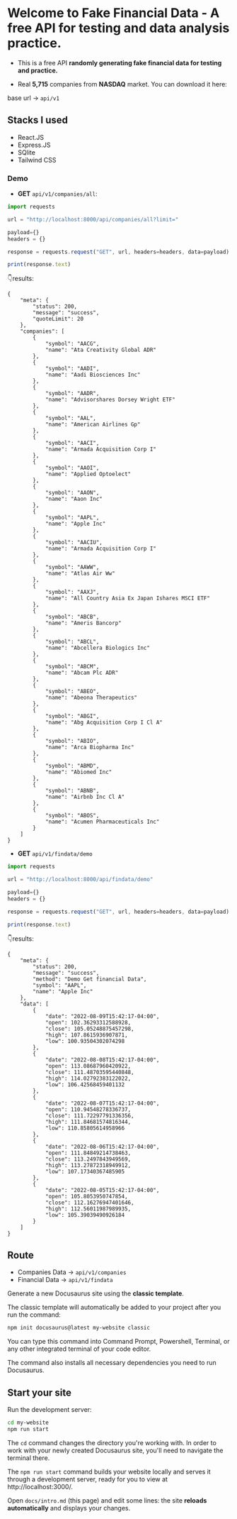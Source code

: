 # Welcome to Fake Financial Data - A free API for testing and data analysis practice.

- This is a free API **randomly generating fake financial data for testing and practice.**

- Real **5,715** companies from **NASDAQ** market. You can download it here: 

base url → `api/v1`

## Stacks I used

- React.JS
- Express.JS
- SQlite
- Tailwind CSS

### Demo


- **GET** `api/v1/companies/all`:

```jsx title="src/pages/my-react-page.js"
import requests

url = "http://localhost:8000/api/companies/all?limit="

payload={}
headers = {}

response = requests.request("GET", url, headers=headers, data=payload)

print(response.text)
```
👇results:
```
{
    "meta": {
        "status": 200,
        "message": "success",
        "quoteLimit": 20
    },
    "companies": [
        {
            "symbol": "AACG",
            "name": "Ata Creativity Global ADR"
        },
        {
            "symbol": "AADI",
            "name": "Aadi Biosciences Inc"
        },
        {
            "symbol": "AADR",
            "name": "Advisorshares Dorsey Wright ETF"
        },
        {
            "symbol": "AAL",
            "name": "American Airlines Gp"
        },
        {
            "symbol": "AACI",
            "name": "Armada Acquisition Corp I"
        },
        {
            "symbol": "AAOI",
            "name": "Applied Optoelect"
        },
        {
            "symbol": "AAON",
            "name": "Aaon Inc"
        },
        {
            "symbol": "AAPL",
            "name": "Apple Inc"
        },
        {
            "symbol": "AACIU",
            "name": "Armada Acquisition Corp I"
        },
        {
            "symbol": "AAWW",
            "name": "Atlas Air Ww"
        },
        {
            "symbol": "AAXJ",
            "name": "All Country Asia Ex Japan Ishares MSCI ETF"
        },
        {
            "symbol": "ABCB",
            "name": "Ameris Bancorp"
        },
        {
            "symbol": "ABCL",
            "name": "Abcellera Biologics Inc"
        },
        {
            "symbol": "ABCM",
            "name": "Abcam Plc ADR"
        },
        {
            "symbol": "ABEO",
            "name": "Abeona Therapeutics"
        },
        {
            "symbol": "ABGI",
            "name": "Abg Acquisition Corp I Cl A"
        },
        {
            "symbol": "ABIO",
            "name": "Arca Biopharma Inc"
        },
        {
            "symbol": "ABMD",
            "name": "Abiomed Inc"
        },
        {
            "symbol": "ABNB",
            "name": "Airbnb Inc Cl A"
        },
        {
            "symbol": "ABOS",
            "name": "Acumen Pharmaceuticals Inc"
        }
    ]
}
```

- **GET** `api/v1/findata/demo`
```jsx title="src/pages/my-react-page.js"
import requests

url = "http://localhost:8000/api/findata/demo"

payload={}
headers = {}

response = requests.request("GET", url, headers=headers, data=payload)

print(response.text)

```

👇results:
```
{
    "meta": {
        "status": 200,
        "message": "success",
        "method": "Demo Get financial Data",
        "symbol": "AAPL",
        "name": "Apple Inc"
    },
    "data": [
        {
            "date": "2022-08-09T15:42:17-04:00",
            "open": 102.36293312588928,
            "close": 105.05248875457298,
            "high": 107.8615936907871,
            "low": 100.93504302074298
        },
        {
            "date": "2022-08-08T15:42:17-04:00",
            "open": 113.08687960420922,
            "close": 111.48703595440848,
            "high": 114.02792383122022,
            "low": 106.42568459401132
        },
        {
            "date": "2022-08-07T15:42:17-04:00",
            "open": 110.94548278336737,
            "close": 111.72297791336356,
            "high": 111.84681574816344,
            "low": 110.85805614958966
        },
        {
            "date": "2022-08-06T15:42:17-04:00",
            "open": 111.84849214738463,
            "close": 113.2497843949569,
            "high": 113.27872318949912,
            "low": 107.17340367485905
        },
        {
            "date": "2022-08-05T15:42:17-04:00",
            "open": 105.8053950747854,
            "close": 112.16276947401646,
            "high": 112.56011987989935,
            "low": 105.39039490926184
        }
    ]
}

```
## Route

- Companies Data → `api/v1/companies`
- Financial Data → `api/v1/findata`


Generate a new Docusaurus site using the **classic template**.

The classic template will automatically be added to your project after you run the command:

```bash
npm init docusaurus@latest my-website classic
```

You can type this command into Command Prompt, Powershell, Terminal, or any other integrated terminal of your code editor.

The command also installs all necessary dependencies you need to run Docusaurus.

## Start your site

Run the development server:

```bash
cd my-website
npm run start
```

The `cd` command changes the directory you're working with. In order to work with your newly created Docusaurus site, you'll need to navigate the terminal there.

The `npm run start` command builds your website locally and serves it through a development server, ready for you to view at http://localhost:3000/.

Open `docs/intro.md` (this page) and edit some lines: the site **reloads automatically** and displays your changes.
